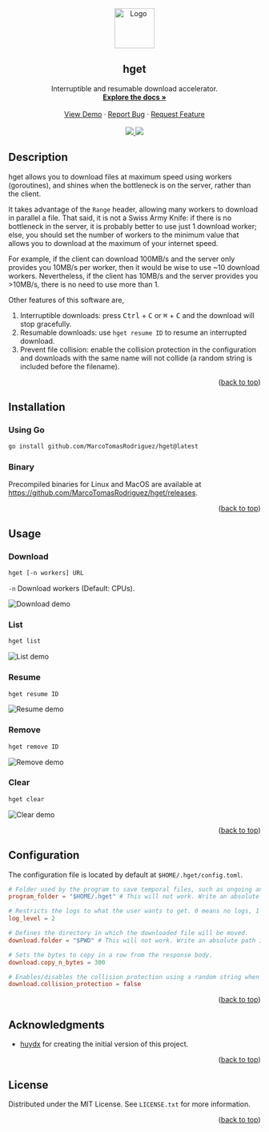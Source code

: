 <div id="top"></div>

<div align="center">
  <a href="https://github.com/marcotomasrodriguez/hget">
    <img src="https://raw.githubusercontent.com/MarcoTomasRodriguez/hget/assets/svg/logo.svg" alt="Logo" width="80" height="80">
  </a>
  <h2 align="center">hget</h2>
  <p align="center">
    Interruptible and resumable download accelerator.
    <br />
    <a href="https://github.com/marcotomasrodriguez/hget"><strong>Explore the docs »</strong></a>
    <br />
    <br />
    <a href="https://github.com/marcotomasrodriguez/hget">View Demo</a>
    ·
    <a href="https://github.com/marcotomasrodriguez/hget/issues">Report Bug</a>
    ·
    <a href="https://github.com/othneildrew/Best-README-Template/issues">Request Feature</a>
    <br />
    <br />
    <a href="https://opensource.org/licenses/MIT">
      <img src="https://img.shields.io/badge/License-MIT-blue.svg">
    </a>
    <a href="https://github.com/MarcoTomasRodriguez/hget/workflows/CI">
      <img src="https://github.com/MarcoTomasRodriguez/hget/workflows/CI/badge.svg">
    </a>
  </p>
</div>

## Description

hget allows you to download files at maximum speed using workers (goroutines), and shines when the bottleneck is on the server, rather than the client.

It takes advantage of the `Range` header, allowing many workers to download in parallel a file. That said, it is not a Swiss Army Knife: if there is no bottleneck in the server, it is probably better to use just 1 download worker; else, you should set the number of workers to the minimum value that allows you to download at the maximum of your internet speed.

For example, if the client can download 100MB/s and the server only provides you 10MB/s per worker, then it would be wise to use ~10 download workers. Nevertheless, if the client has 10MB/s and the server provides you >10MB/s, there is no need to use more than 1.

Other features of this software are,

1. Interruptible downloads: press <kbd>Ctrl</kbd> + <kbd>C</kbd> or <kbd>⌘</kbd> + <kbd>C</kbd> and the download will stop gracefully.
2. Resumable downloads: use `hget resume ID` to resume an interrupted download.
3. Prevent file collision: enable the collision protection in the configuration and downloads with the same name will not collide (a random string is included before the filename).

<p align="right">(<a href="#top">back to top</a>)</p>

## Installation

### Using Go

```bash
go install github.com/MarcoTomasRodriguez/hget@latest
```

### Binary

Precompiled binaries for Linux and MacOS are available at https://github.com/MarcoTomasRodriguez/hget/releases.

<p align="right">(<a href="#top">back to top</a>)</p>

## Usage

### Download

```bash
hget [-n workers] URL
```

`-n` Download workers (Default: CPUs).

![Download demo](https://raw.githubusercontent.com/MarcoTomasRodriguez/hget/assets/gif/root.gif)

### List

```bash
hget list
```

![List demo](https://raw.githubusercontent.com/MarcoTomasRodriguez/hget/assets/gif/list.gif)

### Resume

```bash
hget resume ID
```

![Resume demo](https://raw.githubusercontent.com/MarcoTomasRodriguez/hget/assets/gif/resume.gif)

### Remove

```bash
hget remove ID
```

![Remove demo](https://raw.githubusercontent.com/MarcoTomasRodriguez/hget/assets/gif/remove.gif)

### Clear

```bash
hget clear
```

![Clear demo](https://raw.githubusercontent.com/MarcoTomasRodriguez/hget/assets/gif/clear.gif)

<p align="right">(<a href="#top">back to top</a>)</p>

## Configuration

The configuration file is located by default at `$HOME/.hget/config.toml`.

```toml
# Folder used by the program to save temporal files, such as ongoing and paused downloads.
program_folder = "$HOME/.hget" # This will not work. Write an absolute path instead.

# Restricts the logs to what the user wants to get. 0 means no logs, 1 only important logs and 2 all logs.
log_level = 2

# Defines the directory in which the downloaded file will be moved.
download.folder = "$PWD" # This will not work. Write an absolute path instead.

# Sets the bytes to copy in a row from the response body.
download.copy_n_bytes = 300

# Enables/disables the collision protection using a random string when saving the file to the final destination.
download.collision_protection = false
```

<p align="right">(<a href="#top">back to top</a>)</p>

## Acknowledgments

- [huydx](https://github.com/huydx) for creating the initial version of this project.

<p align="right">(<a href="#top">back to top</a>)</p>

## License

Distributed under the MIT License. See `LICENSE.txt` for more information.

<p align="right">(<a href="#top">back to top</a>)</p>
